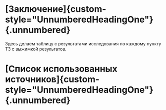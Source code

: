 # [Заключение]{custom-style="UnnumberedHeadingOne"} {.unnumbered}

Здесь делаем таблицу с результатами исследования по каждому пункту ТЗ с выжимкой результатов.

# [Список использованных источников]{custom-style="UnnumberedHeadingOne"} {.unnumbered}

<div id="refs" class="references" custom-style="ReferenceItem">
</div>
